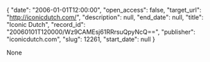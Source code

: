 {
  "date": "2006-01-01T12:00:00", 
  "open_access": false, 
  "target_url": "http://iconicdutch.com/", 
  "description": null, 
  "end_date": null, 
  "title": "Iconic Dutch", 
  "record_id": "20060101T120000/Wz9CAMEsj61RRrsuQpyNcQ==", 
  "publisher": "iconicdutch.com", 
  "slug": 12261, 
  "start_date": null
}

None